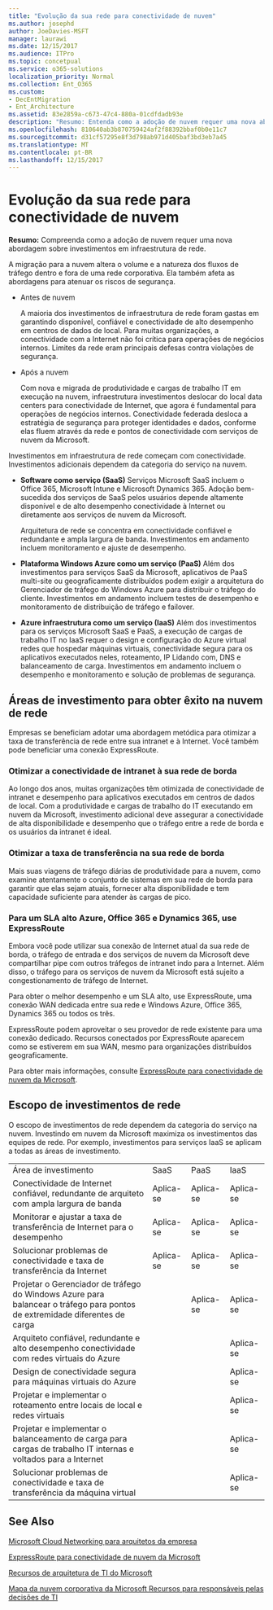 ```yaml
---
title: "Evolução da sua rede para conectividade de nuvem"
ms.author: josephd
author: JoeDavies-MSFT
manager: laurawi
ms.date: 12/15/2017
ms.audience: ITPro
ms.topic: concetpual
ms.service: o365-solutions
localization_priority: Normal
ms.collection: Ent_O365
ms.custom:
- DecEntMigration
- Ent_Architecture
ms.assetid: 83e2859a-c673-47c4-880a-01cdfdadb93e
description: "Resumo: Entenda como a adoção de nuvem requer uma nova abordagem sobre investimentos em infraestrutura de rede."
ms.openlocfilehash: 810640ab3b870759424af2f88392bbaf0b0e11c7
ms.sourcegitcommit: d31cf57295e8f3d798ab971d405baf3bd3eb7a45
ms.translationtype: MT
ms.contentlocale: pt-BR
ms.lasthandoff: 12/15/2017
---
```

# <a name="evolving-your-network-for-cloud-connectivity"></a>Evolução da sua rede para conectividade de nuvem

 **Resumo:** Compreenda como a adoção de nuvem requer uma nova abordagem sobre investimentos em infraestrutura de rede.
  
A migração para a nuvem altera o volume e a natureza dos fluxos de tráfego dentro e fora de uma rede corporativa. Ela também afeta as abordagens para atenuar os riscos de segurança.
  
- Antes de nuvem
    
    A maioria dos investimentos de infraestrutura de rede foram gastas em garantindo disponível, confiável e conectividade de alto desempenho em centros de dados de local. Para muitas organizações, a conectividade com a Internet não foi crítica para operações de negócios internos. Limites da rede eram principais defesas contra violações de segurança.
    
- Após a nuvem
    
    Com nova e migrada de produtividade e cargas de trabalho IT em execução na nuvem, infraestrutura investimentos deslocar do local data centers para conectividade de Internet, que agora é fundamental para operações de negócios internos. Conectividade federada desloca a estratégia de segurança para proteger identidades e dados, conforme elas fluem através da rede e pontos de conectividade com serviços de nuvem da Microsoft.
    
Investimentos em infraestrutura de rede começam com conectividade. Investimentos adicionais dependem da categoria do serviço na nuvem.
  
- **Software como serviço (SaaS)** Serviços Microsoft SaaS incluem o Office 365, Microsoft Intune e Microsoft Dynamics 365. Adoção bem-sucedida dos serviços de SaaS pelos usuários depende altamente disponível e de alto desempenho conectividade à Internet ou diretamente aos serviços de nuvem da Microsoft.
    
    Arquitetura de rede se concentra em conectividade confiável e redundante e ampla largura de banda. Investimentos em andamento incluem monitoramento e ajuste de desempenho.
    
- **Plataforma Windows Azure como um serviço (PaaS)** Além dos investimentos para serviços SaaS da Microsoft, aplicativos de PaaS multi-site ou geograficamente distribuídos podem exigir a arquitetura do Gerenciador de tráfego do Windows Azure para distribuir o tráfego do cliente. Investimentos em andamento incluem testes de desempenho e monitoramento de distribuição de tráfego e failover.
    
- **Azure infraestrutura como um serviço (IaaS)** Além dos investimentos para os serviços Microsoft SaaS e PaaS, a execução de cargas de trabalho IT no IaaS requer o design e configuração do Azure virtual redes que hospedar máquinas virtuais, conectividade segura para os aplicativos executados neles, roteamento, IP Lidando com, DNS e balanceamento de carga. Investimentos em andamento incluem o desempenho e monitoramento e solução de problemas de segurança.
    
## <a name="areas-of-networking-investment-for-success-in-the-cloud"></a>Áreas de investimento para obter êxito na nuvem de rede

Empresas se beneficiam adotar uma abordagem metódica para otimizar a taxa de transferência de rede entre sua intranet e à Internet. Você também pode beneficiar uma conexão ExpressRoute.
  
### <a name="optimize-intranet-connectivity-to-your-edge-network"></a>Otimizar a conectividade de intranet à sua rede de borda

Ao longo dos anos, muitas organizações têm otimizada de conectividade de intranet e desempenho para aplicativos executados em centros de dados de local. Com a produtividade e cargas de trabalho do IT executando em nuvem da Microsoft, investimento adicional deve assegurar a conectividade de alta disponibilidade e desempenho que o tráfego entre a rede de borda e os usuários da intranet é ideal.
  
### <a name="optimize-throughput-at-your-edge-network"></a>Otimizar a taxa de transferência na sua rede de borda

Mais suas viagens de tráfego diárias de produtividade para a nuvem, como examine atentamente o conjunto de sistemas em sua rede de borda para garantir que elas sejam atuais, fornecer alta disponibilidade e tem capacidade suficiente para atender às cargas de pico.
  
### <a name="for-a-high-sla-to-azure-office-365-and-dynamics-365-use-expressroute"></a>Para um SLA alto Azure, Office 365 e Dynamics 365, use ExpressRoute

Embora você pode utilizar sua conexão de Internet atual da sua rede de borda, o tráfego de entrada e dos serviços de nuvem da Microsoft deve compartilhar pipe com outros tráfegos de intranet indo para a Internet. Além disso, o tráfego para os serviços de nuvem da Microsoft está sujeito a congestionamento de tráfego de Internet.
  
Para obter o melhor desempenho e um SLA alto, use ExpressRoute, uma conexão WAN dedicada entre sua rede e Windows Azure, Office 365, Dynamics 365 ou todos os três. 
  
ExpressRoute podem aproveitar o seu provedor de rede existente para uma conexão dedicado. Recursos conectados por ExpressRoute aparecem como se estiverem em sua WAN, mesmo para organizações distribuídos geograficamente.
  
Para obter mais informações, consulte [ExpressRoute para conectividade de nuvem da Microsoft](expressroute-for-microsoft-cloud-connectivity.md).
  
## <a name="scope-of-network-investments"></a>Escopo de investimentos de rede

O escopo de investimentos de rede dependem da categoria do serviço na nuvem. Investindo em nuvem da Microsoft maximiza os investimentos das equipes de rede. Por exemplo, investimentos para serviços IaaS se aplicam a todas as áreas de investimento.
  
|||||
|:-----|:-----|:-----|:-----|
|Área de investimento  <br/> |SaaS  <br/> |PaaS  <br/> |IaaS  <br/> |
|Conectividade de Internet confiável, redundante de arquiteto com ampla largura de banda  <br/> |Aplica-se  <br/> |Aplica-se  <br/> |Aplica-se  <br/> |
|Monitorar e ajustar a taxa de transferência de Internet para o desempenho  <br/> |Aplica-se  <br/> |Aplica-se  <br/> |Aplica-se  <br/> |
|Solucionar problemas de conectividade e taxa de transferência da Internet  <br/> |Aplica-se  <br/> |Aplica-se  <br/> |Aplica-se  <br/> |
|Projetar o Gerenciador de tráfego do Windows Azure para balancear o tráfego para pontos de extremidade diferentes de carga  <br/> ||Aplica-se  <br/> |Aplica-se  <br/> |
|Arquiteto confiável, redundante e alto desempenho conectividade com redes virtuais do Azure  <br/> |||Aplica-se  <br/> |
|Design de conectividade segura para máquinas virtuais do Azure  <br/> |||Aplica-se  <br/> |
|Projetar e implementar o roteamento entre locais de local e redes virtuais  <br/> |||Aplica-se  <br/> |
|Projetar e implementar o balanceamento de carga para cargas de trabalho IT internas e voltados para a Internet  <br/> |||Aplica-se  <br/> |
|Solucionar problemas de conectividade e taxa de transferência da máquina virtual  <br/> |||Aplica-se  <br/> |
   
## <a name="see-also"></a>See Also

[Microsoft Cloud Networking para arquitetos da empresa](microsoft-cloud-networking-for-enterprise-architects.md)
  
[ExpressRoute para conectividade de nuvem da Microsoft](expressroute-for-microsoft-cloud-connectivity.md)
  
[Recursos de arquitetura de TI do Microsoft](microsoft-cloud-it-architecture-resources.md)

[Mapa da nuvem corporativa da Microsoft Recursos para responsáveis pelas decisões de TI](https://sway.com/FJ2xsyWtkJc2taRD)



